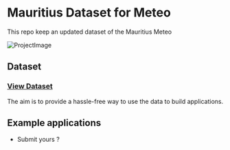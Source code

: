 # Mauritius Dataset for Meteo

This repo keep an updated dataset of the Mauritius Meteo

![ProjectImage](https://github.com/MrSunshyne/mauritius-dataset-meteo/raw/master/public/images/meteo.png)

## Dataset

### [View Dataset](https://github.com/MrSunshyne/mauritius-meteo-dataset/blob/master/data/latest.json)

The aim is to provide a hassle-free way to use the data to build applications.

## Example applications

- Submit yours ?
